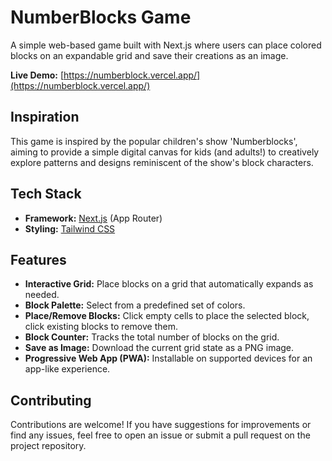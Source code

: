 # NumberBlocks Game

A simple web-based game built with Next.js where users can place colored blocks on an expandable grid and save their creations as an image.

**Live Demo:** [https://numberblock.vercel.app/](https://numberblock.vercel.app/)

## Inspiration

This game is inspired by the popular children's show 'Numberblocks', aiming to provide a simple digital canvas for kids (and adults!) to creatively explore patterns and designs reminiscent of the show's block characters.

## Tech Stack

- **Framework:** [Next.js](https://nextjs.org/) (App Router)
- **Styling:** [Tailwind CSS](https://tailwindcss.com/)

## Features

- **Interactive Grid:** Place blocks on a grid that automatically expands as needed.
- **Block Palette:** Select from a predefined set of colors.
- **Place/Remove Blocks:** Click empty cells to place the selected block, click existing blocks to remove them.
- **Block Counter:** Tracks the total number of blocks on the grid.
- **Save as Image:** Download the current grid state as a PNG image.
- **Progressive Web App (PWA):** Installable on supported devices for an app-like experience.

## Contributing

Contributions are welcome! If you have suggestions for improvements or find any issues, feel free to open an issue or submit a pull request on the project repository.
